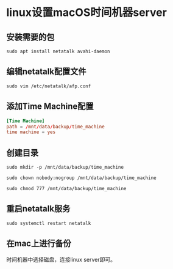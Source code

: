 # linux设置macOS时间机器server

## 安装需要的包

`sudo apt install netatalk avahi-daemon`

## 编辑netatalk配置文件

`sudo vim /etc/netatalk/afp.conf`

## 添加Time Machine配置

```conf
[Time Machine]
path = /mnt/data/backup/time_machine
time machine = yes
```

## 创建目录

`sudo mkdir -p /mnt/data/backup/time_machine`

`sudo chown nobody:nogroup /mnt/data/backup/time_machine`

`sudo chmod 777 /mnt/data/backup/time_machine`

## 重启netatalk服务

`sudo systemctl restart netatalk`

## 在mac上进行备份

时间机器中选择磁盘，连接linux server即可。